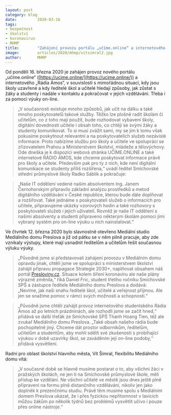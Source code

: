 ```yaml
---
layout: post
category: blog
date:         2020-03-16
tags:         
- bezpečnost 
- školství 
- koronavirus 
- MHMP
title:        "Zahájení provozu portálu „učíme.online“ a internetového Rádia Ámos"
image: 	      articles/2020/mhmp/vitsimral2.jpg
author:       MHMP
---
```


Od pondělí 16. března 2020 je zahájen provoz nového portálu „učíme.online“ ([https://ucime.online/](https://ucime.online/)) a internetového „Rádia Ámos“, v souvislosti s mimořádnou situací, kdy jsou školy uzavřené a kdy ředitelé škol a učitelé hledají způsoby, jak zůstat s žáky a studenty i nadále v kontaktu a pokračovat v jejich vzdělávání. Třeba i za pomoci výuky on-line.

> „V současnosti existuje mnoho způsobů, jak učit na dálku a také mnoho poskytovatelů takové služby. Těžko lze plošně radit školám či učitelům, co z toho mají použít, bude rozhodovat vybavení školy, digitální dovednosti učitele i obsah toho, co chtějí se svými žáky a studenty komunikovat. To si musí zvážit sami, my se jim k tomu však pokusíme poskytnout relevantní a na poskytovatelích služeb nezávislé informace. Proto nabízíme službu pro školy a učitele ve spolupráci se zřizovatelem Prahou a Ministerstvem školství, mládeže a tělovýchovy. Ode dneška je k dispozici webová stránka UČÍME.ONLINE a také internetové RÁDIO ÁMOS, kde chceme poskytovat informace právě pro školy a učitele. Především pak pro ty z nich, kde není digitální komunikace se studenty příliš rozšířena,“ uvádí ředitel Smíchovské střední průmyslové školy Radko Sáblík a pokračuje: 

> „Naše IT oddělení vedené naším absolventem Ing. Janem Černohorským připravilo základní analýzu prostředků a metod digitálního vzdělávání v České republice, kterou bude dále doplňovat a rozšiřovat. Také jednáme s poskytovateli služeb o informacích pro učitele, připravujeme ukázky vzorových hodin a také rozhovory s poskytovateli služeb i jejich uživateli. Rovněž je naše IT oddělení s našimi absolventy a studenti připraveno některým školám pomoci jimi vybraný systém pro on-line výuku u nich nainstalovat.“ 

Ve čtvrtek 12. března 2020 bylo slavnostně otevřeno Mediální studio Mediálního domu Preslova a již od pátku se v něm pilně pracuje, aby zde vznikaly výstupy, které mají usnadnit ředitelům a učitelům řešit současnou výluku výuky.

> „Původně jsme si představovali zahájení provozu v Mediálním domu opravdu jinak, chtěli jsme ve spolupráci s ministerstvem školství zahájit přípravu propagace Strategie 2030+, naplňovat obsahem náš portál [Presloviny.cz](Presloviny.cz). Situace kolem šíření koronaviru ale naše plány výrazně změnila,“ říká Daniel Fric, student třetího ročníku Smíchovské SPŠ a zástupce ředitele Mediálního domu Preslova a dodává: „Nevíme, jak naši snahu ředitelé škol, učitelé a veřejnost přijmou. Ale jen se snažíme pomoc v rámci svých možností a schopností.“

> „Původně jsme chtěli zahájit provoz internetového studentského Rádia Ámos až po letních prázdninách, ale rozhodli jsme se začít hned,“ přidává se další třeťák ze Smíchovské SPŠ Thanh Hoang Tien, též ale zvukař Mediálního domu Preslova. „Také obsah našeho rádia bude pochopitelně jiný. Chceme dát prostor odborníkům, ředitelům, učitelům a studentům, aby mohli sdělit své zkušenosti s probíhající výukou v době uzavírky škol, se zaváděním její on-line podoby,“ přidává vysvětlení. 

Radní pro oblast školství hlavního města, Vít Šimral, flexibilitu Mediálního domu vítá: 

> „V současné době se hlavně musíme postarat o to, aby všichni žáci v pražských školách, ne jen ti na Smíchovské průmyslové škole, měli přístup ke vzdělání. Ne všichni učitelé ve městě jsou dnes ještě plně připraveni na formu plně distančního vzdělávání, nikoliv jen jako doplněk k prezenčnímu studiu. Právě těm musíme spolu s Mediálním domem Preslova ukázat, že i přes fyzickou nepřítomnost v lavicích můžou žákům po několik týdnů bez problémů vysvětlit učivo i pouze přes online nástroje.“
